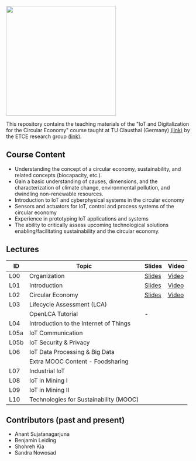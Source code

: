 <img src="https://www.presse.tu-clausthal.de/fileadmin/Presse/images/Corporate_Design/Logo/Logo_TUC_en_CMYK.jpg" width="300">

This repository contains the teaching materials of the "IoT and Digitalization for the Circular Economy" course taught at TU Clausthal (Germany) [(link)](https://www.isse.tu-clausthal.de/en/) by the ETCE research group [(link)](https://etce-lab.com).

## Course Content

- Understanding the concept of a circular economy, sustainability, and related concepts (biocapacity, etc.).
- Gain a basic understanding of causes, dimensions, and the characterization of climate change, environmental pollution, and dwindling non-renewable resources. 
- Introduction to IoT and cyberphysical systems in the circular economy
- Sensors and actuators for IoT, control and process systems of the circular economy
- Experience in prototyping IoT applications and systems
- The ability to critically assess upcoming technological solutions enabling/facilitating sustainability and the circular economy.

## Lectures

| ID   | Topic                                    | Slides                                                            | Video                                                                                                          |
|------|------------------------------------------|-------------------------------------------------------------------|----------------------------------------------------------------------------------------------------------------|
| L00  | Organization                             | [Slides](IoT-CE-L00-Organization.pdf)                               | [Video](https://video.tu-clausthal.de/vorlesung/1337.html?token=V3dNYk0ydEFEVnlwMkVHSGlleXhETnAzcHZaK0FXZ0MxanEzVkRwaTE1cz0=) |
| L01  | Introduction                             | [Slides](https://github.com/ETCE-LAB/teaching-material/blob/master/Emerging-Technologies-for-the-Circular-Economy/ETCE-L01-Introduction.pdf)                               | [Video](https://video.tu-clausthal.de/vorlesung/1337.html?token=V3dNYk0ydEFEVnlwMkVHSGlleXhETnAzcHZaK0FXZ0MxanEzVkRwaTE1cz0=)  |
| L02  | Circular Economy                         | [Slides](https://github.com/ETCE-LAB/teaching-material/blob/master/Emerging-Technologies-for-the-Circular-Economy/ETCE-L02-Circular-Economy.pdf) | [Video](https://video.tu-clausthal.de/vorlesung/1337.html?token=V3dNYk0ydEFEVnlwMkVHSGlleXhETnAzcHZaK0FXZ0MxanEzVkRwaTE1cz0=) | 
| L03  | Lifecycle Assessment (LCA)               |   |   |
|      | OpenLCA Tutorial                         | - |   |
| L04  | Introduction to the Internet of Things   |   |   |
| L05a | IoT Communication                        |   |   |
| L05b | IoT Security & Privacy                   |   |   |
| L06  | IoT Data Processing & Big Data           |   |   |
|      | Extra MOOC Content - Foodsharing         |   |   |
| L07  | Industrial IoT                           |   |   |
| L08  | IoT in Mining I                          |   |   |
| L09  | IoT in Mining II                         |   |   |
| L10  | Technologies for Sustainability (MOOC)   |   |   |


## Contributors (past and present)
- Anant Sujatanagarjuna
- Benjamin Leiding
- Shohreh Kia
- Sandra Nowosad
